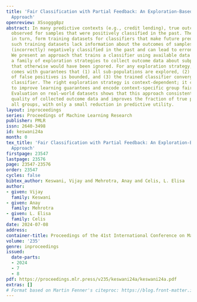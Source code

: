 ```yaml
---
title: 'Fair Classification with Partial Feedback: An Exploration-Based Data Collection
  Approach'
openreview: XSsoggg8pz
abstract: In many predictive contexts (e.g., credit lending), true outcomes are only
  observed for samples that were positively classified in the past. These past observations,
  in turn, form training datasets for classifiers that make future predictions. However,
  such training datasets lack information about the outcomes of samples that were
  (incorrectly) negatively classified in the past and can lead to erroneous classifiers.
  We present an approach that trains a classifier using available data and comes with
  a family of exploration strategies to collect outcome data about subpopulations
  that otherwise would have been ignored. For any exploration strategy, the approach
  comes with guarantees that (1) all sub-populations are explored, (2) the fraction
  of false positives is bounded, and (3) the trained classifier converges to a "desired"
  classifier. The right exploration strategy is context-dependent; it can be chosen
  to improve learning guarantees and encode context-specific group fairness properties.
  Evaluation on real-world datasets shows that this approach consistently boosts the
  quality of collected outcome data and improves the fraction of true positives for
  all groups, with only a small reduction in predictive utility.
layout: inproceedings
series: Proceedings of Machine Learning Research
publisher: PMLR
issn: 2640-3498
id: keswani24a
month: 0
tex_title: 'Fair Classification with Partial Feedback: An Exploration-Based Data Collection
  Approach'
firstpage: 23547
lastpage: 23576
page: 23547-23576
order: 23547
cycles: false
bibtex_author: Keswani, Vijay and Mehrotra, Anay and Celis, L. Elisa
author:
- given: Vijay
  family: Keswani
- given: Anay
  family: Mehrotra
- given: L. Elisa
  family: Celis
date: 2024-07-08
address:
container-title: Proceedings of the 41st International Conference on Machine Learning
volume: '235'
genre: inproceedings
issued:
  date-parts:
  - 2024
  - 7
  - 8
pdf: https://proceedings.mlr.press/v235/keswani24a/keswani24a.pdf
extras: []
# Format based on Martin Fenner's citeproc: https://blog.front-matter.io/posts/citeproc-yaml-for-bibliographies/
---
```

